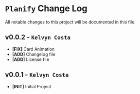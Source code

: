# `Planify` Change Log 

All notable changes to this project will be documented in this file.

## v0.0.2 - `Kelvyn Costa`

- **[FIX]** Card Animation
- **[ADD]** Changelog file
- **[ADD]** License file

## v0.0.1 - `Kelvyn Costa`

- **[INIT]** Initial Project